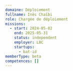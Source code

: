 ```yaml
---
domaine: Déploiement
fullname: Inès Chaïbi
role: Chargée de déploiement
missions:
  - start: 2024-05-02
    end: 2025-05-31
    status: independent
    employer: LBC
    startups:
      - bat-id
memberType: beta
competences: []
---
```

